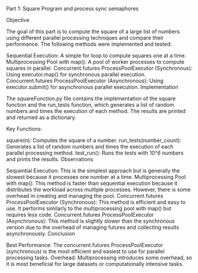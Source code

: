 
Part 1: Square Program and process sync semaphores

Objective

The goal of this part is to compute the square of a large list of numbers using different parallel processing techniques and compare their performance. The following methods were implemented and tested:

Sequential Execution: A simple for loop to compute squares one at a time.
Multiprocessing Pool with map(): A pool of worker processes to compute squares in parallel.
Concurrent.futures ProcessPoolExecutor (Synchronous): Using executor.map() for synchronous parallel execution.
Concurrent.futures ProcessPoolExecutor (Asynchronous): Using executor.submit() for asynchronous parallel execution.
Implementation

The squareFunction.py file contains the implementation of the square function and the run_tests function, which generates a list of random numbers and times the execution of each method. The results are printed and returned as a dictionary.

Key Functions: 

square(n): Computes the square of a number.
run_tests(number_count): Generates a list of random numbers and times the execution of each parallel processing method.
test_run(): Runs the tests with 10^6 numbers and prints the results.
Observations

Sequential Execution: This is the simplest approach but is generally the slowest because it processes one number at a time.
Multiprocessing Pool with map(): This method is faster than sequential execution because it distributes the workload across multiple processes. However, there is some overhead in creating and managing the pool.
Concurrent.futures ProcessPoolExecutor (Synchronous): This method is efficient and easy to use. It performs similarly to the multiprocessing pool with map() but requires less code.
Concurrent.futures ProcessPoolExecutor (Asynchronous): This method is slightly slower than the synchronous version due to the overhead of managing futures and collecting results asynchronously.
Conclusion

Best Performance: The concurrent.futures ProcessPoolExecutor (synchronous) is the most efficient and easiest to use for parallel processing tasks.
Overhead: Multiprocessing introduces some overhead, so it is most beneficial for large datasets or computationally intensive tasks.
